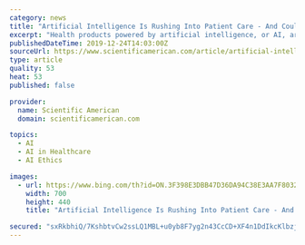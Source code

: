 ```yaml
---
category: news
title: "Artificial Intelligence Is Rushing Into Patient Care - And Could Raise Risks"
excerpt: "Health products powered by artificial intelligence, or AI, are streaming into our lives, from virtual doctor apps to wearable sensors and drugstore chatbots. IBM boasted that its AI could “outthink cancer.” Others say computer systems that read X-rays will make radiologists obsolete. “There’s nothing that I’ve seen in my 30-plus years ..."
publishedDateTime: 2019-12-24T14:03:00Z
sourceUrl: https://www.scientificamerican.com/article/artificial-intelligence-is-rushing-into-patient-care-and-could-raise-risks/
type: article
quality: 53
heat: 53
published: false

provider:
  name: Scientific American
  domain: scientificamerican.com

topics:
  - AI
  - AI in Healthcare
  - AI Ethics

images:
  - url: https://www.bing.com/th?id=ON.3F398E3DBB47D36DA94C38E3AA7F8032
    width: 700
    height: 440
    title: "Artificial Intelligence Is Rushing Into Patient Care - And Could Raise Risks"

secured: "sxRkbhiQ/7KshbtvCw2ssLQ1MBL+u0yb8F7yg2n43CcCD+XF4n1DdIkcKlbzjwh845ZSOXxQTQwwwg9Mlp/qphwr7HCm5aBn8+9nJA6k6L6PDk6kPng67JguOGxFZtj5kzCptRwSI3UTUx8IeAiDJibyHHMJYicyVzwtY19KxvYZx1zeqUomy1646LkYHDmAhzx341ToeSxBeZw2y1ySshMbjls2XH8mXzWyywjabWIDN5UytzQjbOGbDfqzMrXtjnDFo65NHx/zMUzWxK5hew==;/E7qkRbby82/dgB8z66sOg=="
---
```


